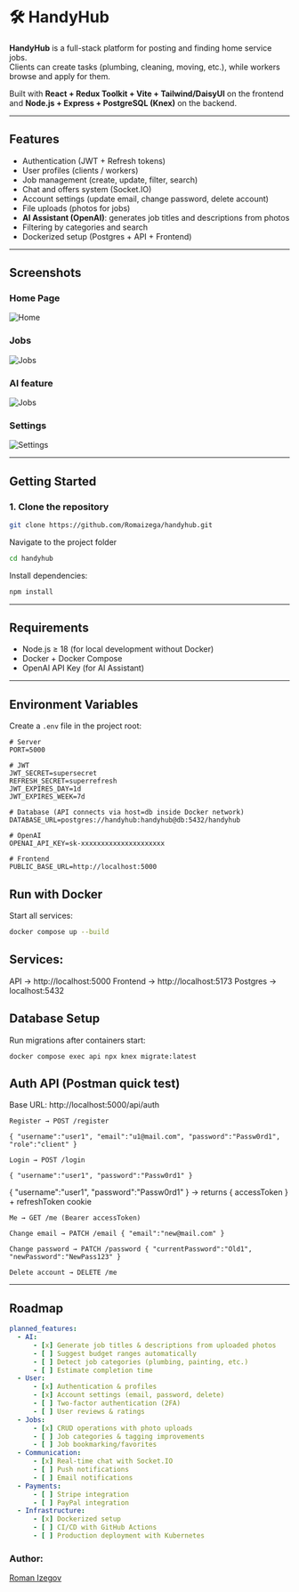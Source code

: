 # 🛠️ HandyHub

**HandyHub** is a full-stack platform for posting and finding home service jobs.  
Clients can create tasks (plumbing, cleaning, moving, etc.), while workers browse and apply for them.  

Built with **React + Redux Toolkit + Vite + Tailwind/DaisyUI** on the frontend and **Node.js + Express + PostgreSQL (Knex)** on the backend.

---


##  Features

-  Authentication (JWT + Refresh tokens)
-  User profiles (clients / workers)
-  Job management (create, update, filter, search)
-  Chat and offers system (Socket.IO)
-  Account settings (update email, change password, delete account)
-  File uploads (photos for jobs)
-  **AI Assistant (OpenAI)**: generates job titles and descriptions from photos
-  Filtering by categories and search
-  Dockerized setup (Postgres + API + Frontend)

---

##  Screenshots

###  Home Page
![Home](./docs/screens/home.png)

###  Jobs
![Jobs](./docs/screens/jobs.png)

###  AI feature
![Jobs](./docs/screens/jobs.png)

###  Settings
![Settings](./docs/screens/settings.png)


---

##  Getting Started

### 1. Clone the repository
```bash
git clone https://github.com/Romaizega/handyhub.git
```

Navigate to the project folder
```bash
cd handyhub
```

Install dependencies:
```bash
npm install
```


---

##  Requirements

- Node.js ≥ 18 (for local development without Docker)
- Docker + Docker Compose
- OpenAI API Key (for AI Assistant)

---

##  Environment Variables

Create a `.env` file in the project root:

```env
# Server
PORT=5000

# JWT
JWT_SECRET=supersecret
REFRESH_SECRET=superrefresh
JWT_EXPIRES_DAY=1d
JWT_EXPIRES_WEEK=7d

# Database (API connects via host=db inside Docker network)
DATABASE_URL=postgres://handyhub:handyhub@db:5432/handyhub

# OpenAI
OPENAI_API_KEY=sk-xxxxxxxxxxxxxxxxxxxxx

# Frontend
PUBLIC_BASE_URL=http://localhost:5000

```

## Run with Docker
Start all services:
```bash
docker compose up --build
```
## Services:

API → http://localhost:5000
Frontend → http://localhost:5173
Postgres → localhost:5432 

## Database Setup
Run migrations after containers start:
```
docker compose exec api npx knex migrate:latest
```

## Auth API (Postman quick test)
Base URL: http://localhost:5000/api/auth

    Register → POST /register
```
{ "username":"user1", "email":"u1@mail.com", "password":"Passw0rd1", "role":"client" }
```

    Login → POST /login
```
{ "username":"user1", "password":"Passw0rd1" }
```
{ "username":"user1", "password":"Passw0rd1" }
→ returns { accessToken } + refreshToken cookie
   
    Me → GET /me (Bearer accessToken)

    Change email → PATCH /email { "email":"new@mail.com" }

    Change password → PATCH /password { "currentPassword":"Old1", "newPassword":"NewPass123" }

    Delete account → DELETE /me

---

##  Roadmap

```yaml
planned_features:
  - AI:
      - [x] Generate job titles & descriptions from uploaded photos
      - [ ] Suggest budget ranges automatically
      - [ ] Detect job categories (plumbing, painting, etc.)
      - [ ] Estimate completion time
  - User:
      - [x] Authentication & profiles
      - [x] Account settings (email, password, delete)
      - [ ] Two-factor authentication (2FA)
      - [ ] User reviews & ratings
  - Jobs:
      - [x] CRUD operations with photo uploads
      - [ ] Job categories & tagging improvements
      - [ ] Job bookmarking/favorites
  - Communication:
      - [x] Real-time chat with Socket.IO
      - [ ] Push notifications
      - [ ] Email notifications
  - Payments:
      - [ ] Stripe integration
      - [ ] PayPal integration
  - Infrastructure:
      - [x] Dockerized setup
      - [ ] CI/CD with GitHub Actions
      - [ ] Production deployment with Kubernetes

```

### Author:
[Roman Izegov](https://github.com/Romaizega)
